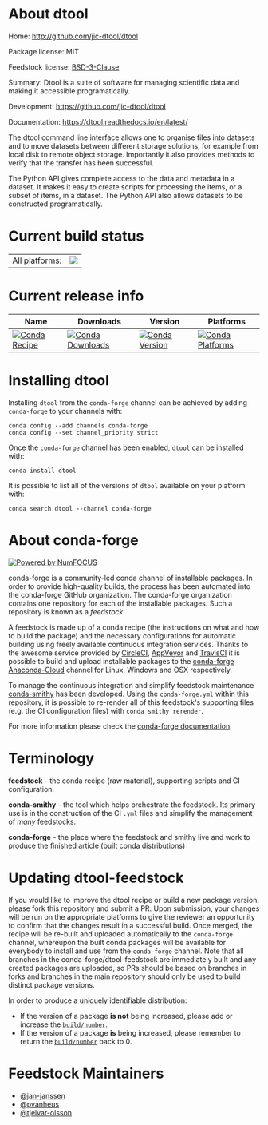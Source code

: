 About dtool
===========

Home: http://github.com/jic-dtool/dtool

Package license: MIT

Feedstock license: [BSD-3-Clause](https://github.com/conda-forge/dtool-feedstock/blob/master/LICENSE.txt)

Summary: Dtool is a suite of software for managing scientific data and making it accessible programatically.

Development: https://github.com/jic-dtool/dtool

Documentation: https://dtool.readthedocs.io/en/latest/

The dtool command line interface allows one to organise files into datasets and to move datasets between
different storage solutions, for example from local disk to remote object storage. Importantly it also
provides methods to verify that the transfer has been successful.

The Python API gives complete access to the data and metadata in a dataset. It makes it easy to create
scripts for processing the items, or a subset of items, in a dataset. The Python API also allows
datasets to be constructed programatically.


Current build status
====================


<table><tr><td>All platforms:</td>
    <td>
      <a href="https://dev.azure.com/conda-forge/feedstock-builds/_build/latest?definitionId=6465&branchName=master">
        <img src="https://dev.azure.com/conda-forge/feedstock-builds/_apis/build/status/dtool-feedstock?branchName=master">
      </a>
    </td>
  </tr>
</table>

Current release info
====================

| Name | Downloads | Version | Platforms |
| --- | --- | --- | --- |
| [![Conda Recipe](https://img.shields.io/badge/recipe-dtool-green.svg)](https://anaconda.org/conda-forge/dtool) | [![Conda Downloads](https://img.shields.io/conda/dn/conda-forge/dtool.svg)](https://anaconda.org/conda-forge/dtool) | [![Conda Version](https://img.shields.io/conda/vn/conda-forge/dtool.svg)](https://anaconda.org/conda-forge/dtool) | [![Conda Platforms](https://img.shields.io/conda/pn/conda-forge/dtool.svg)](https://anaconda.org/conda-forge/dtool) |

Installing dtool
================

Installing `dtool` from the `conda-forge` channel can be achieved by adding `conda-forge` to your channels with:

```
conda config --add channels conda-forge
conda config --set channel_priority strict
```

Once the `conda-forge` channel has been enabled, `dtool` can be installed with:

```
conda install dtool
```

It is possible to list all of the versions of `dtool` available on your platform with:

```
conda search dtool --channel conda-forge
```


About conda-forge
=================

[![Powered by NumFOCUS](https://img.shields.io/badge/powered%20by-NumFOCUS-orange.svg?style=flat&colorA=E1523D&colorB=007D8A)](http://numfocus.org)

conda-forge is a community-led conda channel of installable packages.
In order to provide high-quality builds, the process has been automated into the
conda-forge GitHub organization. The conda-forge organization contains one repository
for each of the installable packages. Such a repository is known as a *feedstock*.

A feedstock is made up of a conda recipe (the instructions on what and how to build
the package) and the necessary configurations for automatic building using freely
available continuous integration services. Thanks to the awesome service provided by
[CircleCI](https://circleci.com/), [AppVeyor](https://www.appveyor.com/)
and [TravisCI](https://travis-ci.com/) it is possible to build and upload installable
packages to the [conda-forge](https://anaconda.org/conda-forge)
[Anaconda-Cloud](https://anaconda.org/) channel for Linux, Windows and OSX respectively.

To manage the continuous integration and simplify feedstock maintenance
[conda-smithy](https://github.com/conda-forge/conda-smithy) has been developed.
Using the ``conda-forge.yml`` within this repository, it is possible to re-render all of
this feedstock's supporting files (e.g. the CI configuration files) with ``conda smithy rerender``.

For more information please check the [conda-forge documentation](https://conda-forge.org/docs/).

Terminology
===========

**feedstock** - the conda recipe (raw material), supporting scripts and CI configuration.

**conda-smithy** - the tool which helps orchestrate the feedstock.
                   Its primary use is in the construction of the CI ``.yml`` files
                   and simplify the management of *many* feedstocks.

**conda-forge** - the place where the feedstock and smithy live and work to
                  produce the finished article (built conda distributions)


Updating dtool-feedstock
========================

If you would like to improve the dtool recipe or build a new
package version, please fork this repository and submit a PR. Upon submission,
your changes will be run on the appropriate platforms to give the reviewer an
opportunity to confirm that the changes result in a successful build. Once
merged, the recipe will be re-built and uploaded automatically to the
`conda-forge` channel, whereupon the built conda packages will be available for
everybody to install and use from the `conda-forge` channel.
Note that all branches in the conda-forge/dtool-feedstock are
immediately built and any created packages are uploaded, so PRs should be based
on branches in forks and branches in the main repository should only be used to
build distinct package versions.

In order to produce a uniquely identifiable distribution:
 * If the version of a package **is not** being increased, please add or increase
   the [``build/number``](https://docs.conda.io/projects/conda-build/en/latest/resources/define-metadata.html#build-number-and-string).
 * If the version of a package **is** being increased, please remember to return
   the [``build/number``](https://docs.conda.io/projects/conda-build/en/latest/resources/define-metadata.html#build-number-and-string)
   back to 0.

Feedstock Maintainers
=====================

* [@jan-janssen](https://github.com/jan-janssen/)
* [@pvanheus](https://github.com/pvanheus/)
* [@tjelvar-olsson](https://github.com/tjelvar-olsson/)

